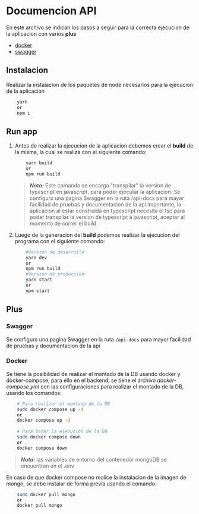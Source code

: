 # Documencion API

En este archivo se indican los pasos a seguir para la correcta ejecucion de la aplicacion con varios **plus**

* [docker](#docker)
* [swagger](#swagger)

## Instalacion

Realizar la instalacion de los paquetes de node necesarios para la ejecucion de la aplicacion

```bash
    yarn 
    or
    npm i
```

## Run app

1. Antes de realizar la ejecucion de la aplicacion debemos crear el **build** de la misma, la cual se realiza con el siguiente comando:

    ```bash
        yarn build
        or
        npm run build    
    ```

    > **_Nota:_** Este comando se encarga "transpilar" la version de typescript en javascript, para poder ejecutar la aplicacion.
    >Se configuro una pagina Swagger en la ruta /api-docs para mayor facilidad de pruebas y documentacion de la api
    > Importante, la aplicacion al estar construida en typescript necesita el tsc para poder transpilar la version de typescript a javascript, aceptar al momento de correr el build.

2. Luego de la generacion del **build** podemos realizar la ejecucion del programa con el siguiente comando:

    ```bash
        #Version de desarrollo
        yarn dev 
        or 
        npm run build
        #Version de produccion
        yarn start
        or
        npm start
    ```

## Plus

### Swagger

Se configuro una pagina Swagger en la ruta ``/api-docs`` para mayor facilidad de pruebas y documentacion de la api

### Docker

Se tiene la posibilidad de realizar el montado de la DB usando docker y docker-compose, para ello en el backend, se tiene el archivo _docker-compose.yml_ con las configuraciones para realizar el montado de la DB, usando los comandos:

```bash
    # Para realizar el montado de la DB
    sudo docker compose up -d
    or 
    docker compose up -d
    
    # Para bajar la ejecucion de la DB
    sudo docker compose down
    or 
    docker compose down
```

> **_Nota:_** las variables de entorno del contenedor mongoDB se encuentran en el .env

En caso de que docker compose no realice la instalacion de la imagen de mongo, se debe instalar de forma previa usando el comando:

```bash
    sudo docker pull mongo
    or
    docker pull mongo
```
